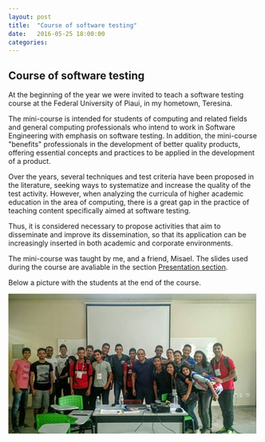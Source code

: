 ```yaml
---
layout: post
title:  "Course of software testing"
date:   2016-05-25 18:00:00
categories: 
---
```


## Course of software testing


At the beginning of the year we were invited to teach a software testing course at the Federal University of Piaui, in my hometown, Teresina.

The mini-course is intended for students of computing and related fields and general computing professionals who intend to work in Software Engineering with emphasis on software testing. In addition, the mini-course "benefits" professionals in the development of better quality products, offering essential concepts and practices to be applied in the development of a product.

Over the years, several techniques and test criteria have been proposed in the literature, seeking ways to systematize and increase the quality of the test activity. However, when analyzing the curricula of higher academic education in the area of computing, there is a great gap in the practice of teaching content specifically aimed at software testing.

Thus, it is considered necessary to propose activities that aim to disseminate and improve its dissemination, so that its application can be increasingly inserted in both academic and corporate environments.

The mini-course was taught by me, and a friend, Misael. The slides used during the course are avaliable in the section [Presentation section](/presentations.html).

Below a picture with the students at the end of the course.


![Photo with examiners teachers](/img/training.jpg)